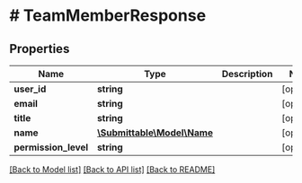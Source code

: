 # # TeamMemberResponse

## Properties

Name | Type | Description | Notes
------------ | ------------- | ------------- | -------------
**user_id** | **string** |  | [optional]
**email** | **string** |  | [optional]
**title** | **string** |  | [optional]
**name** | [**\Submittable\Model\Name**](Name.md) |  | [optional]
**permission_level** | **string** |  | [optional]

[[Back to Model list]](../../README.md#models) [[Back to API list]](../../README.md#endpoints) [[Back to README]](../../README.md)
